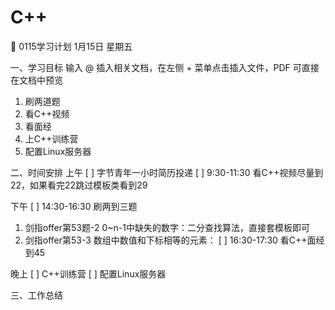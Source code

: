 # C++
🎯 0115学习计划
1月15日 星期五

一、学习目标
输入 @ 插入相关文档，在左侧 + 菜单点击插入文件，PDF 可直接在文档中预览
1. 刷两道题
2. 看C++视频
3. 看面经
4. 上C++训练营
5. 配置Linux服务器


二、时间安排
上午
[ ] 字节青年一小时简历投递
[ ] 9:30-11:30 看C++视频尽量到22，如果看完22跳过模板类看到29


下午
[ ] 14:30-16:30 刷两到三题
1. 剑指offer第53题-2 0~n-1中缺失的数字：二分查找算法，直接套模板即可
2. 剑指offer第53-3 数组中数值和下标相等的元素：
[ ] 16:30-17:30 看C++面经到45

晚上
[ ] C++训练营
[ ] 配置Linux服务器



三、工作总结





